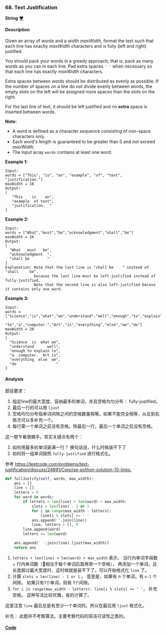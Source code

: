 ### 68. Text Justification

**String**    [❤️](https://leetcode.com/problems/text-justification)    

#### Description

Given an array of words and a width _maxWidth_, format the text such that each line has exactly _maxWidth_ characters and is fully (left and right) justified.

You should pack your words in a greedy approach; that is, pack as many words as you can in each line. Pad extra spaces `' '` when necessary so that each line has exactly _maxWidth_ characters.

Extra spaces between words should be distributed as evenly as possible. If the number of spaces on a line do not divide evenly between words, the empty slots on the left will be assigned more spaces than the slots on the right.

For the last line of text, it should be left justified and no **extra** space is inserted between words.

**Note:**
- A word is defined as a character sequence consisting of non-space characters only.
- Each word's length is guaranteed to be greater than 0 and not exceed _maxWidth_.
- The input array `words` contains at least one word.

**Example 1:**

```
Input:
words = ["This", "is", "an", "example", "of", "text", "justification."]
maxWidth = 16
Output:
[
   "This    is    an",
   "example  of text",
   "justification.  "
]
```

**Example 2:**

```
Input:
words = ["What","must","be","acknowledgment","shall","be"]
maxWidth = 16
Output:
[
  "What   must   be",
  "acknowledgment  ",
  "shall be        "
]
Explanation: Note that the last line is "shall be    " instead of "shall     be",
             because the last line must be left-justified instead of fully-justified.
             Note that the second line is also left-justified becase it contains only one word.
```

**Example 3:**

```
Input:
words = ["Science","is","what","we","understand","well","enough","to","explain",
         "to","a","computer.","Art","is","everything","else","we","do"]
maxWidth = 20
Output:
[
  "Science  is  what we",
  "understand      well",
  "enough to explain to",
  "a  computer.  Art is",
  "everything  else  we",
  "do                  "
]
```

#### Analysis

题目要求：

1. 指定line的最大宽度，容纳最多的单词，并且空格均匀分布： fully-justified。
2. 最后一行的可以用 `ljust`
3. 空格均匀分布指单词间隙之间的空格数量相等。如果不能完全相等，从左到右依次可以多补充一个。
4. 每行第一个单词之前没有空格。除最后一行，最后一个单词之后没有空格。

这一题乍看很棘手。其实关键点有两个：

1. 如何用最多的单词装满一行？ 换句话说，什么时候装不下了
2. 如何将一组单词按照 `fully-justified` 进行格式化。

参考 <https://leetcode.com/problems/text-justification/discuss/24891/Concise-python-solution-10-lines.>

```python
def fullJustify(self, words, max_width):
    ans = []
    line = []
    letters = 0
    for word in words:
        if letters + len(line) + len(word) > max_width:
            slots = len(line) - 1 or 1
            for i in range(max_width - letters):
                line[i % slots] += ' '
            ans.append(''.join(line))
            line, letters = [], 0
        line.append(word)
        letters += len(word)

    ans.append(' '.join(line).ljust(max_width))
    return ans
```

1. `letters + len(line) + len(word) > max_width` 表示， 当行内单词字母数 + 行内单词数（相当于每个单词后面再带一个空格）， 再添加一个单词，总长度超过最大宽度时，这时候就是装不下了。可以开始格式化 `line` 了。
2. 计算 `slots = len(line) - 1 or 1` 。 意思是，如果有 n 个单词，有 `n-1` 个间隙。 如果只有1个单词，则有 1个间隙。
3. `for i in range(max_width - letters): line[i % slots] += ' '`， 补充空格。 这种写法比较优雅，省的计算了。

这里注意 `line` 最后总是有至少一个单词的。所以在最后用 `ljust` 格式化。


补充： 此题并不考察算法，主要考察代码的简洁可读性之类的。

#### [Code](../python/68.%20Text%20Justification.py)

